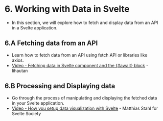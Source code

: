 # 6. Working with Data in Svelte
- In this section, we will explore how to fetch and display data from an API in a Svelte application.

## 6.A Fetching data from an API
- Learn how to fetch data from an API using fetch API or libraries like axios.
- [Video - Fetching data in Svelte component and the {#await} block](https://www.youtube.com/watch?v=HhLw4mYWzxY) - lihautan

## 6.B Processing and Displaying data
- Go through the process of manipulating and displaying the fetched data in your Svelte application.
- [Video - How you setup data visualization with Svelte](https://www.youtube.com/watch?v=xtTrcCp2aVU) - Matthias Stahl for Svelte Society